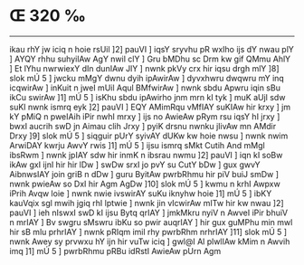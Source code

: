 # Œ 320 ‰
---
ikau rhY jw iciq n hoie rsUil ]2] pauVI ] iqsY sryvhu pR wxIho ijs dY
nwau plY ] AYQY rhhu suhyilAw AgY nwil clY ] Gru bMDhu sc Drm kw gif
QMmu AhlY ] Et lYhu nwrwiexY dIn dunIAw JlY ] nwnk pkVy crx hir
iqsu drgh mlY ]8] slok mÚ 5 ] jwcku mMgY dwnu dyih ipAwirAw ]
dyvxhwru dwqwru mY inq icqwirAw ] inKuit n jweI mUil Aqul BMfwirAw ]
nwnk sbdu Apwru iqin sBu ikCu swirAw ]1] mÚ 5 ] isKhu sbdu
ipAwirho jnm mrn kI tyk ] muK aUjl sdw suKI nwnk ismrq eyk ]2]
pauVI ] EQY AMimRqu vMfIAY suKIAw hir krxy ] jm kY pMiQ n pweIAih
iPir nwhI mrxy ] ijs no AwieAw pRym rsu iqsY hI jrxy ] bwxI aucrih
swD jn Aimau clih Jrxy ] pyiK drsnu nwnku jIivAw mn AMdir Drxy
]9] slok mÚ 5 ] siqguir pUrY syivAY dUKw kw hoie nwsu ] nwnk nwim
ArwiDAY kwrju AwvY rwis ]1] mÚ 5 ] ijsu ismrq sMkt Cutih And
mMgl ibsRwm ] nwnk jpIAY sdw hir inmK n ibsrau nwmu ]2] pauVI ]
iqn kI soBw ikAw gxI ijnI hir hir lDw ] swDw srxI jo pvY su CutY bDw
] gux gwvY AibnwsIAY join griB n dDw ] guru ByitAw pwrbRhmu hir piV
buiJ smDw ] nwnk pwieAw so DxI hir Agm AgDw ]10] slok mÚ 5 ]
kwmu n krhI Awpxw iPrih Avqw loie ] nwnk nwie ivswirAY suKu iknyhw
hoie ]1] mÚ 5 ] ibKY kauVqix sgl mwih jgiq rhI lptwie ] nwnk
jin vIcwirAw mITw hir kw nwau ]2] pauVI ] ieh nIswxI swD kI ijsu
Bytq qrIAY ] jmkMkru nyiV n AwveI iPir bhuiV n mrIAY ] Bv swgru
sMswru ibKu so pwir auqrIAY ] hir gux guMPhu min mwl hir sB mlu
prhrIAY ] nwnk pRIqm imil rhy pwrbRhm nrhrIAY ]11] slok mÚ 5 ]
nwnk Awey sy prvwxu hY ijn hir vuTw iciq ] gwl@I Al plwlIAw kMim n
Awvih imq ]1] mÚ 5 ] pwrbRhmu pRBu idRstI AwieAw pUrn Agm
####
